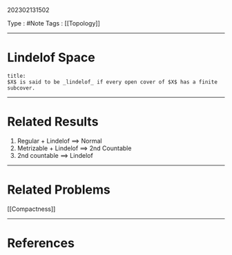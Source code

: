 202302131502

Type : #Note
Tags : [[Topology]]

---
# Lindelof Space
```ad-note
title:
$X$ is said to be _lindelof_ if every open cover of $X$ has a finite subcover.
```

---
# Related Results
1) Regular + Lindelof $\implies$ Normal
2) Metrizable + Lindelof $\implies$ 2nd Countable 
3) 2nd countable $\implies$ Lindelof

---
# Related Problems
[[Compactness]]

---
# References
